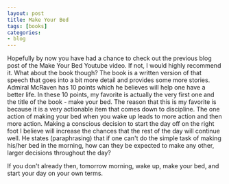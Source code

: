 ```yaml
---
layout: post
title: Make Your Bed
tags: [books]
categories:
- blog
---
```


Hopefully by now you have had a chance to check out the previous blog post of the Make Your Bed Youtube video. If not, I would highly recommend it. What about the book though? The book is a written version of that speech that goes into a bit more detail and provides some more stories. Admiral McRaven has 10 points which he believes will help one have a better life. In these 10 points, my favorite is actually the very first one and the title of the book - make your bed. The reason that this is my favorite is because it is a very actionable item that comes down to discipline. The one action of making your bed when you wake up leads to more action and then more action. Making a conscious decision to start the day off on the right foot I believe will increase the chances that the rest of the day will continue well. He states (paraphrasing) that if one can't do the simple task of making his/her bed in the morning, how can they be expected to make any other, larger decisions throughout the day? 

If you don't already then, tomorrow morning, wake up, make your bed, and start your day on your own terms.